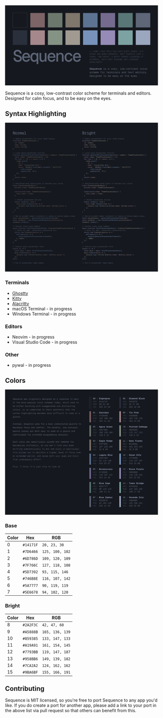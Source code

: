![Sequence](_images/sequence.png)

Sequence is a cosy, low-contrast color scheme for terminals and editors. Designed for calm focus, and to be easy on the eyes.

## Syntax Highlighting

![Sequence Code Sample](_images/sequence-sample.png)

### Terminals

- [Ghostty](https://github.com/jdsherrington/sequence/tree/main/ghostty)
- [Kitty](https://github.com/jdsherrington/sequence/tree/main/kitty)
- [Alacritty](https://github.com/jdsherrington/sequence/tree/main/alacritty)
- macOS Terminal - in progress
- Windows Terminal - in progress

### Editors

- Neovim - in progress
- Visual Studio Code - in progress

### Other

- pywal - in progress

## Colors

![Sequence Palette](_images/sequence-palette.png)

### Base

| Color | Hex       | RGB             |
| ----- | --------- | --------------- |
| 0     | `#14171F` | `20, 23, 30`    |
| 1     | `#7D6466` | `125, 100, 102` |
| 2     | `#6D786D` | `109, 120, 109` |
| 3     | `#7F766C` | `127, 118, 108` |
| 4     | `#5D7392` | `93, 115, 146`  |
| 5     | `#746B8E` | `116, 107, 142` |
| 6     | `#5A7777` | `90, 119, 119`  |
| 7     | `#5E6678` | `94, 102, 120`  |

### Bright

| Color | Hex       | RGB             |
| ----- | --------- | --------------- |
| 8     | `#2A2F3C` | `42, 47, 60`    |
| 9     | `#A5888B` | `165, 136, 139` |
| 10    | `#859385` | `133, 147, 133` |
| 11    | `#A19A91` | `161, 154, 145` |
| 12    | `#7793BB` | `119, 147, 187` |
| 13    | `#958BB6` | `149, 139, 182` |
| 14    | `#7CA2A2` | `124, 162, 162` |
| 15    | `#9BA6BF` | `155, 166, 191` |

## Contributing

Sequence is MIT licensed, so you're free to port Sequence to any app you'd like. If you do create a port for another app, please add a link to your port in the above list via pull request so that others can benefit from this.
